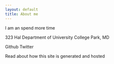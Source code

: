 ```yaml
---
layout: default
title: About me
---
```

I am an spend more time 

323 Hal
Department of 
University
College Park, MD

Github Twitter


Read about
  how this site is generated and hosted
